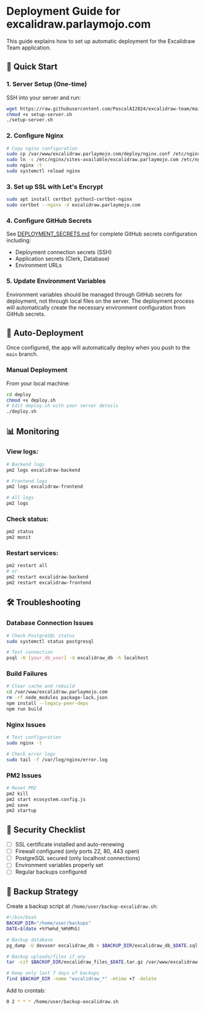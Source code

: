 # Deployment Guide for excalidraw.parlaymojo.com

This guide explains how to set up automatic deployment for the Excalidraw Team application.

## 🚀 Quick Start

### 1. Server Setup (One-time)

SSH into your server and run:

```bash
wget https://raw.githubusercontent.com/PascalAI2024/excalidraw-team/main/deploy/setup-server.sh
chmod +x setup-server.sh
./setup-server.sh
```

### 2. Configure Nginx

```bash
# Copy nginx configuration
sudo cp /var/www/excalidraw.parlaymojo.com/deploy/nginx.conf /etc/nginx/sites-available/excalidraw.parlaymojo.com
sudo ln -s /etc/nginx/sites-available/excalidraw.parlaymojo.com /etc/nginx/sites-enabled/
sudo nginx -t
sudo systemctl reload nginx
```

### 3. Set up SSL with Let's Encrypt

```bash
sudo apt install certbot python3-certbot-nginx
sudo certbot --nginx -d excalidraw.parlaymojo.com
```

### 4. Configure GitHub Secrets

See [DEPLOYMENT_SECRETS.md](../DEPLOYMENT_SECRETS.md) for complete GitHub secrets configuration including:

- Deployment connection secrets (SSH)
- Application secrets (Clerk, Database)
- Environment URLs

### 5. Update Environment Variables

Environment variables should be managed through GitHub secrets for deployment, not through local files on the server. The deployment process will automatically create the necessary environment configuration from GitHub secrets.

## 🔄 Auto-Deployment

Once configured, the app will automatically deploy when you push to the `main` branch.

### Manual Deployment

From your local machine:

```bash
cd deploy
chmod +x deploy.sh
# Edit deploy.sh with your server details
./deploy.sh
```

## 📊 Monitoring

### View logs:

```bash
# Backend logs
pm2 logs excalidraw-backend

# Frontend logs
pm2 logs excalidraw-frontend

# All logs
pm2 logs
```

### Check status:

```bash
pm2 status
pm2 monit
```

### Restart services:

```bash
pm2 restart all
# or
pm2 restart excalidraw-backend
pm2 restart excalidraw-frontend
```

## 🛠️ Troubleshooting

### Database Connection Issues

```bash
# Check PostgreSQL status
sudo systemctl status postgresql

# Test connection
psql -U [your_db_user] -d excalidraw_db -h localhost
```

### Build Failures

```bash
# Clear cache and rebuild
cd /var/www/excalidraw.parlaymojo.com
rm -rf node_modules package-lock.json
npm install --legacy-peer-deps
npm run build
```

### Nginx Issues

```bash
# Test configuration
sudo nginx -t

# Check error logs
sudo tail -f /var/log/nginx/error.log
```

### PM2 Issues

```bash
# Reset PM2
pm2 kill
pm2 start ecosystem.config.js
pm2 save
pm2 startup
```

## 🔐 Security Checklist

- [ ] SSL certificate installed and auto-renewing
- [ ] Firewall configured (only ports 22, 80, 443 open)
- [ ] PostgreSQL secured (only localhost connections)
- [ ] Environment variables properly set
- [ ] Regular backups configured

## 📝 Backup Strategy

Create a backup script at `/home/user/backup-excalidraw.sh`:

```bash
#!/bin/bash
BACKUP_DIR="/home/user/backups"
DATE=$(date +%Y%m%d_%H%M%S)

# Backup database
pg_dump -U devuser excalidraw_db > $BACKUP_DIR/excalidraw_db_$DATE.sql

# Backup uploads/files if any
tar -czf $BACKUP_DIR/excalidraw_files_$DATE.tar.gz /var/www/excalidraw.parlaymojo.com/uploads

# Keep only last 7 days of backups
find $BACKUP_DIR -name "excalidraw_*" -mtime +7 -delete
```

Add to crontab:
```bash
0 2 * * * /home/user/backup-excalidraw.sh
```